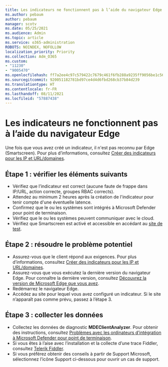 ```yaml
---
title: Les indicateurs ne fonctionnent pas à l’aide du navigateur Edge
ms.author: pebaum
author: pebaum
manager: scotv
ms.date: 05/25/2021
ms.audience: Admin
ms.topic: article
ms.service: o365-administration
ROBOTS: NOINDEX, NOFOLLOW
localization_priority: Priority
ms.collection: Adm_O365
ms.custom:
- "11230"
- "9005470"
ms.openlocfilehash: ff7a2ee4c97c579422c7679c461f6fb288a9235ff9056be1c56e80b1d6379723
ms.sourcegitcommit: 920051182781bd97ce4d4d6fbd268cb37b84d239
ms.translationtype: HT
ms.contentlocale: fr-FR
ms.lasthandoff: 08/11/2021
ms.locfileid: "57887438"
---
```

# <a name="indicators-dont-work-using-edge-browser"></a>Les indicateurs ne fonctionnent pas à l’aide du navigateur Edge

Une fois que vous avez créé un indicateur, il n'est pas reconnu par Edge (Smartscreen). Pour plus d’informations, consultez [Créer des indicateurs pour les IP et URL/domaines](https://docs.microsoft.com/microsoft-365/security/defender-endpoint/indicator-ip-domain).

## <a name="step-1-ensure-the-following"></a>Étape 1 : vérifier les éléments suivants

- Vérifiez que l’indicateur est correct (aucune faute de frappe dans IP/URL, action correcte, groupes RBAC corrects).
- Attendez au minimum 2 heures après la création de l'indicateur pour tenir compte d'une éventuelle latence.
- Confirmez que le ou les systèmes sont intégrés à Microsoft Defender pour point de terminaison.
- Vérifiez que le ou les systèmes peuvent communiquer avec le cloud.
- Vérifiez que Smartscreen est activé et accessible en accédant au [site de test](https://demo.smartscreen.msft.net).

## <a name="step-2-troubleshoot-the-potential-issue"></a>Étape 2 : résoudre le problème potentiel

- Assurez-vous que le client répond aux exigences. Pour plus d’informations, consultez [Créer des indicateurs pour les IP et URL/domaines](https://docs.microsoft.com/microsoft-365/security/defender-endpoint/indicator-ip-domain).
- Assurez-vous que vous exécutez la dernière version du navigateur Edge. Pour connaître la dernière version, consultez [Découvrez la version de Microsoft Edge que vous avez](https://support.microsoft.com/microsoft-edge/find-out-which-version-of-microsoft-edge-you-have-c726bee8-c42e-e472-e954-4cf5123497eb).
- Redémarrez le navigateur Edge.
- Accédez au site pour lequel vous avez configuré un indicateur. Si le site n’apparaît pas comme prévu, passez à l’étape 3. 

## <a name="step-3-collect-data"></a>Étape 3 : collecter les données

- Collectez les données de diagnostic **MDEClientAnalyzer**. Pour obtenir des instructions, consultez [Problèmes avec les ordinateurs d’intégration à Microsoft Defender pour point de terminaison](issues-with-onboarding-machines.md).
- Si vous êtes à l’aise avec l’installation et la collecte d’une trace Fiddler, consultez [Telerik Fiddler](http://www.telerik.com/fiddler).
- Si vous préférez obtenir des conseils à partir de Support Microsoft, sélectionnez l’icône Support ci-dessous pour ouvrir un cas de support.
